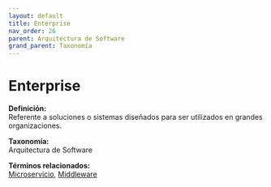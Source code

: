 ```yaml
---
layout: default
title: Enterprise
nav_order: 26
parent: Arquitectura de Software
grand_parent: Taxonomía
---
```


# Enterprise

**Definición:**  
Referente a soluciones o sistemas diseñados para ser utilizados en grandes organizaciones.

**Taxonomía:**  
Arquitectura de Software

**Términos relacionados:**  
[Microservicio](https://maleniski.github.io/diccionario-angl-tec-mx/docs/taxonomia/arquitectura-de-software/microservicio.html), [Middleware](https://maleniski.github.io/diccionario-angl-tec-mx/docs/taxonomia/arquitectura-de-software/middleware.html)
